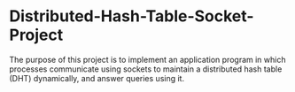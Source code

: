 # Distributed-Hash-Table-Socket-Project
 The purpose of this project is to implement an application program in which processes communicate using sockets to maintain a distributed hash table (DHT) dynamically, and answer queries using it.
